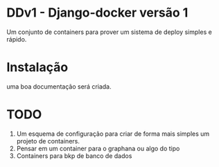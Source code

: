 # DDv1 - Django-docker versão 1
Um conjunto de containers para prover um sistema de deploy simples e rápido.

# Instalação

uma boa documentação será criada.

# TODO

1. Um esquema de configuração para criar de forma mais simples um projeto de containers.
2. Pensar em um container para o graphana ou algo do tipo
3. Containers para bkp de banco de dados